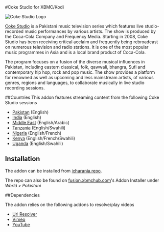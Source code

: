 #Coke Studio for XBMC/Kodi

![Coke Studio Logo](http://upload.wikimedia.org/wikipedia/en/3/30/CokeStudioLogo_BkSm.png) 

[Coke Studio](http://en.wikipedia.org/wiki/Coke_Studio) is a Pakistani music television series which features live studio-recorded music performances by various artists. The show is produced by the Coca-Cola Company and Frequency Media. Starting in 2008, Coke Studio has been receiving critical acclaim and frequently being rebroadcast on numerous television and radio stations. It is one of the most popular music programmes in Asia and is a local brand product of Coca-Cola.

The program focuses on a fusion of the diverse musical influences in Pakistan, including eastern classical, folk, qawwali, bhangra, Sufi and contemporary hip hop, rock and pop music. The show provides a platform for renowned as well as upcoming and less mainstream artists, of various genres, regions and languages, to collaborate musically in live studio recording sessions.

##Countries
This addon features streaming content from the following Coke Studio sessions

 - [Pakistan](http://www.cokestudio.com.pk/) (English)
 - [India](http://www.cokestudioindia.com/) (English)
 - [Middle East](http://www.cokestudiome.com/) (English/Arabic)
 - [Tanzania](http://www.cokestudio.co.tz/) (English/Swahili)
 - [Nigeria](http://www.cokestudio.ng/) (English/French)
 - [Kenya](http://www.cokestudio.co.ke/) (English/French/Swahili)
 - [Uganda](http://www.cokestudio.co.ug/) (English/Swahili)

## Installation
The addon can be installed from [icharania.repo](https://github.com/irfancharania/icharania.repo/archive/master.zip).

The repo can also be found on [fusion.xbmchub.com](fusion.xbmchub.com)'s Addon Installer under *World* > *Pakistani*

##Dependencies

The addon relies on the following addons to resolve/play videos

 - [Url Resolver](http://wiki.xbmc.org/index.php?title=Add-on:Urlresolver)
 - [Vimeo](http://wiki.xbmc.org/index.php?title=Add-on:Vimeo)
 - [YouTube](http://wiki.xbmc.org/index.php?title=Add-on:YouTube)
